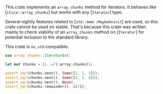 This crate implements an `array_chunks` method for iterators. It behaves like
[`slice::array_chunks`] but works with any [`Iterator`] type.

Several nightly features related to [`std::mem::MaybeUninit`] are used, so this crate cannot be used
on stable. That's because this crate was written mainly to check viability of an `array_chunks`
method on [`Iterator`] for potential inclusion to the standard library.

This crate is `no_std` compatible.

```rust
use array_chunks::IteratorExt;

let mut chunks = (1..=7).array_chunks();

assert_eq!(chunks.next(), Some([1, 2, 3]));
assert_eq!(chunks.next(), Some([4, 5, 6]));
assert_eq!(chunks.next(), None);
assert_eq!(chunks.remainder(), &[7]);
```
